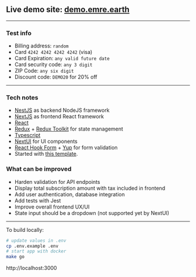 ## Live demo site: [demo.emre.earth](https://demo.emre.earth)

---

### Test info
- Billing address: `random`
- Card `4242 4242 4242 4242` (visa)
- Card Expiration: `any valid future date`
- Card security code: `any 3 digit`
- ZIP Code: `any six digit`
- Discount code: `DEMO20` for 20% off

---

### Tech notes

- [Ne<ins>s</ins>tJS](https://nestjs.com) as backend NodeJS framework
- [Ne<ins>x</ins>tJS](https://nextjs.org) as frontend React framework
- [React](https://reactjs.org)
- [Redux](https://redux.js.org) + [Redux Toolkit](https://redux-toolkit.js.org) for state management
- [Typescript](https://www.typescriptlang.org)
- [NextUI](https://nextui.org) for UI components
- [React Hook Form](https://react-hook-form.com) + [Yup](https://github.com/jquense/yup) for form validation
- Started with [this template](https://github.com/thisismydesign/nestjs-starter).

### What can be improved
- Harden validation for API endpoints
- Display total subscription amount with tax included in frontend
- Add user authentication, database integration
- Add tests with Jest
- Improve overall frontend UX/UI
- State input should be a dropdown (not supported yet by NextUI)

---

To build locally:

```sh
# update values in .env
cp .env.example .env
# start app with docker
make go
```

http://localhost:3000
